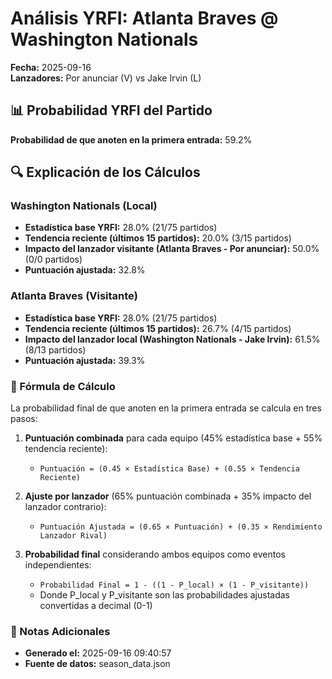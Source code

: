 # Análisis YRFI: Atlanta Braves @ Washington Nationals

**Fecha:** 2025-09-16  
**Lanzadores:** Por anunciar (V) vs Jake Irvin (L)

## 📊 Probabilidad YRFI del Partido

**Probabilidad de que anoten en la primera entrada:** 59.2%

## 🔍 Explicación de los Cálculos

### Washington Nationals (Local)
- **Estadística base YRFI:** 28.0% (21/75 partidos)
- **Tendencia reciente (últimos 15 partidos):** 20.0% (3/15 partidos)
- **Impacto del lanzador visitante (Atlanta Braves - Por anunciar):** 50.0% (0/0 partidos)
- **Puntuación ajustada:** 32.8%

### Atlanta Braves (Visitante)
- **Estadística base YRFI:** 28.0% (21/75 partidos)
- **Tendencia reciente (últimos 15 partidos):** 26.7% (4/15 partidos)
- **Impacto del lanzador local (Washington Nationals - Jake Irvin):** 61.5% (8/13 partidos)
- **Puntuación ajustada:** 39.3%

### 📝 Fórmula de Cálculo

La probabilidad final de que anoten en la primera entrada se calcula en tres pasos:

1. **Puntuación combinada** para cada equipo (45% estadística base + 55% tendencia reciente):
   - `Puntuación = (0.45 × Estadística Base) + (0.55 × Tendencia Reciente)`

2. **Ajuste por lanzador** (65% puntuación combinada + 35% impacto del lanzador contrario):
   - `Puntuación Ajustada = (0.65 × Puntuación) + (0.35 × Rendimiento Lanzador Rival)`

3. **Probabilidad final** considerando ambos equipos como eventos independientes:
   - `Probabilidad Final = 1 - ((1 - P_local) × (1 - P_visitante))`
   - Donde P_local y P_visitante son las probabilidades ajustadas convertidas a decimal (0-1)

### 📌 Notas Adicionales

- **Generado el:** 2025-09-16 09:40:57
- **Fuente de datos:** season_data.json
